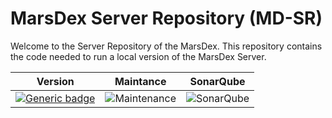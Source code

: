 # MarsDex Server Repository (MD-SR)
Welcome to the Server Repository of the MarsDex. This repository contains the code needed to run a local version of the MarsDex Server.

|Version|Maintance|SonarQube|
|---|---|---|
|[![Generic badge](https://img.shields.io/badge/Version-Alpha-<RED>.svg)](https://shields.io/)|![Maintenance](https://img.shields.io/badge/Maintained%3F-yes-green.svg)|![SonarQube](https://sonar.ti.howest.be/sonar/api/project_badges/measure?project=2020.project-ii%3Amars-server-23&metric=coverage)|   |   |
